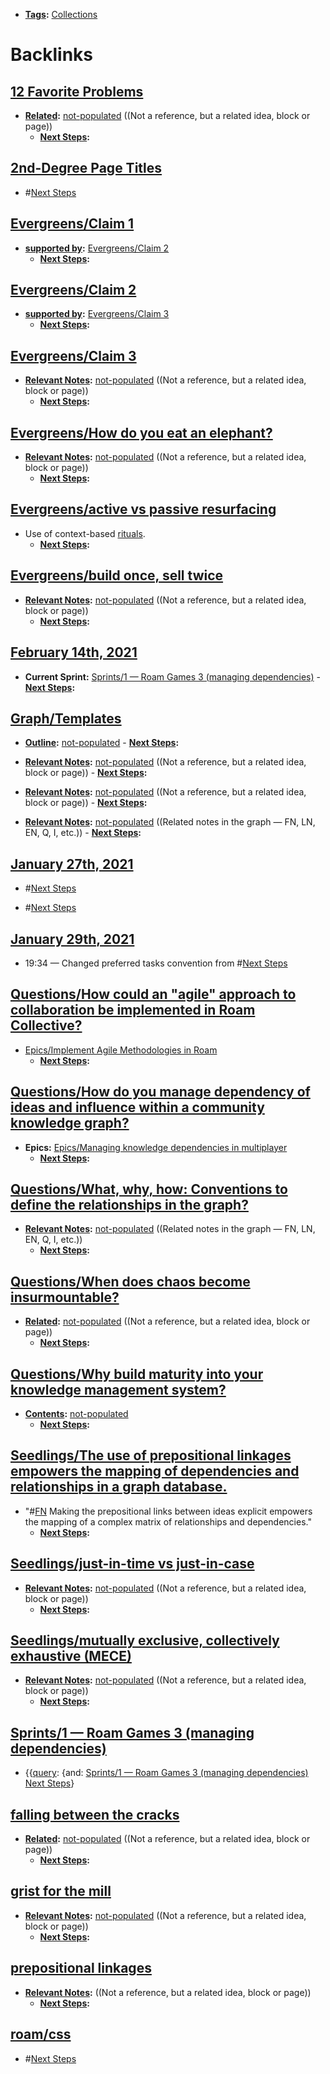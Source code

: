- **[Tags](<Tags.md>):** [Collections](<Collections.md>)

# Backlinks
## [12 Favorite Problems](<12 Favorite Problems.md>)
- **[Related](<Related.md>):** [not-populated](<not-populated.md>) ((Not a reference, but a related idea, block or page))
    - **[Next Steps](<Next Steps.md>):**

## [2nd-Degree Page Titles](<2nd-Degree Page Titles.md>)
- #[Next Steps](<Next Steps.md>)

## [Evergreens/Claim 1](<Evergreens/Claim 1.md>)
- **[supported by](<supported by.md>):** [Evergreens/Claim 2](<Evergreens/Claim 2.md>)
    - **[Next Steps](<Next Steps.md>):**

## [Evergreens/Claim 2](<Evergreens/Claim 2.md>)
- **[supported by](<supported by.md>):** [Evergreens/Claim 3](<Evergreens/Claim 3.md>)
    - **[Next Steps](<Next Steps.md>):**

## [Evergreens/Claim 3](<Evergreens/Claim 3.md>)
- **[Relevant Notes](<Relevant Notes.md>):** [not-populated](<not-populated.md>) ((Not a reference, but a related idea, block or page))
    - **[Next Steps](<Next Steps.md>):**

## [Evergreens/How do you eat an elephant?](<Evergreens/How do you eat an elephant?.md>)
- **[Relevant Notes](<Relevant Notes.md>):** [not-populated](<not-populated.md>) ((Not a reference, but a related idea, block or page))
    - **[Next Steps](<Next Steps.md>):**

## [Evergreens/active vs passive resurfacing](<Evergreens/active vs passive resurfacing.md>)
- Use of context-based [rituals](<rituals.md>).
    - **[Next Steps](<Next Steps.md>):**

## [Evergreens/build once, sell twice](<Evergreens/build once, sell twice.md>)
- **[Relevant Notes](<Relevant Notes.md>):** [not-populated](<not-populated.md>) ((Not a reference, but a related idea, block or page))
    - **[Next Steps](<Next Steps.md>):**

## [February 14th, 2021](<February 14th, 2021.md>)
- **Current Sprint:** [Sprints/1 — Roam Games 3 (managing dependencies)](<Sprints/1 — Roam Games 3 (managing dependencies).md>)
            - **[Next Steps](<Next Steps.md>):**

## [Graph/Templates](<Graph/Templates.md>)
- **[Outline](<Outline.md>):** [not-populated](<not-populated.md>)
                - **[Next Steps](<Next Steps.md>):**

- **[Relevant Notes](<Relevant Notes.md>):** [not-populated](<not-populated.md>) ((Not a reference, but a related idea, block or page))
                - **[Next Steps](<Next Steps.md>):**

- **[Relevant Notes](<Relevant Notes.md>):** [not-populated](<not-populated.md>) ((Not a reference, but a related idea, block or page))
                - **[Next Steps](<Next Steps.md>):**

- **[Relevant Notes](<Relevant Notes.md>):** [not-populated](<not-populated.md>) ((Related notes in the graph — FN, LN, EN, Q, I, etc.))
                - **[Next Steps](<Next Steps.md>):**

## [January 27th, 2021](<January 27th, 2021.md>)
- #[Next Steps](<Next Steps.md>)

- #[Next Steps](<Next Steps.md>)

## [January 29th, 2021](<January 29th, 2021.md>)
- 19:34 — Changed preferred tasks convention from #[Next Steps](<Next Steps.md>)

## [Questions/How could an "agile" approach to collaboration be implemented in Roam Collective?](<Questions/How could an "agile" approach to collaboration be implemented in Roam Collective?.md>)
- [Epics/Implement Agile Methodologies in Roam](<Epics/Implement Agile Methodologies in Roam.md>)
    - **[Next Steps](<Next Steps.md>):**

## [Questions/How do you manage dependency of ideas and influence within a community knowledge graph?](<Questions/How do you manage dependency of ideas and influence within a community knowledge graph?.md>)
- **Epics:** [Epics/Managing knowledge dependencies in multiplayer](<Epics/Managing knowledge dependencies in multiplayer.md>)
    - **[Next Steps](<Next Steps.md>):**

## [Questions/What, why, how: Conventions to define the relationships in the graph?](<Questions/What, why, how: Conventions to define the relationships in the graph?.md>)
- **[Relevant Notes](<Relevant Notes.md>):** [not-populated](<not-populated.md>) ((Related notes in the graph — FN, LN, EN, Q, I, etc.))
    - **[Next Steps](<Next Steps.md>):**

## [Questions/When does chaos become insurmountable?](<Questions/When does chaos become insurmountable?.md>)
- **[Related](<Related.md>):** [not-populated](<not-populated.md>) ((Not a reference, but a related idea, block or page))
    - **[Next Steps](<Next Steps.md>):**

## [Questions/Why build maturity into your knowledge management system?](<Questions/Why build maturity into your knowledge management system?.md>)
- **[Contents](<Contents.md>):** [not-populated](<not-populated.md>)
    - **[Next Steps](<Next Steps.md>):**

## [Seedlings/The use of prepositional linkages empowers the mapping of dependencies and relationships in a graph database.](<Seedlings/The use of prepositional linkages empowers the mapping of dependencies and relationships in a graph database..md>)
- "#[FN](<FN.md>) Making the prepositional links between ideas explicit empowers the mapping of a complex matrix of relationships and dependencies."
    - **[Next Steps](<Next Steps.md>):**

## [Seedlings/just-in-time vs just-in-case](<Seedlings/just-in-time vs just-in-case.md>)
- **[Relevant Notes](<Relevant Notes.md>):** [not-populated](<not-populated.md>) ((Not a reference, but a related idea, block or page))
    - **[Next Steps](<Next Steps.md>):**

## [Seedlings/mutually exclusive, collectively exhaustive (MECE)](<Seedlings/mutually exclusive, collectively exhaustive (MECE).md>)
- **[Relevant Notes](<Relevant Notes.md>):** [not-populated](<not-populated.md>) ((Not a reference, but a related idea, block or page))
    - **[Next Steps](<Next Steps.md>):**

## [Sprints/1 — Roam Games 3 (managing dependencies)](<Sprints/1 — Roam Games 3 (managing dependencies).md>)
- {{[query](<query.md>): {and: [Sprints/1 — Roam Games 3 (managing dependencies)](<Sprints/1 — Roam Games 3 (managing dependencies).md>) [Next Steps](<Next Steps.md>)}

## [falling between the cracks](<falling between the cracks.md>)
- **[Related](<Related.md>):** [not-populated](<not-populated.md>) ((Not a reference, but a related idea, block or page))
    - **[Next Steps](<Next Steps.md>):**

## [grist for the mill](<grist for the mill.md>)
- **[Relevant Notes](<Relevant Notes.md>):** [not-populated](<not-populated.md>) ((Not a reference, but a related idea, block or page))
    - **[Next Steps](<Next Steps.md>):**

## [prepositional linkages](<prepositional linkages.md>)
- **[Relevant Notes](<Relevant Notes.md>):**  ((Not a reference, but a related idea, block or page))
    - **[Next Steps](<Next Steps.md>):**

## [roam/css](<roam/css.md>)
- #[Next Steps](<Next Steps.md>)

